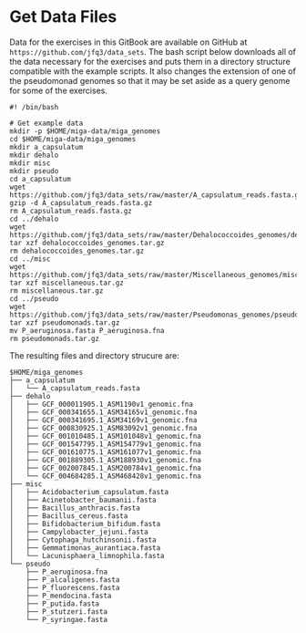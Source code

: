 # Get Data Files

Data for the exercises in this GitBook are available on GitHub at `https://github.com/jfq3/data_sets`. The bash script below downloads all of the data necessary for the exercises and puts them in a directory structure compatible with the example scripts. It also changes the extension of one of the pseudomonad genomes so that it may be set aside as a query genome for some of the exercises.

```
#! /bin/bash

# Get example data
mkdir -p $HOME/miga-data/miga_genomes
cd $HOME/miga-data/miga_genomes
mkdir a_capsulatum
mkdir dehalo
mkdir misc
mkdir pseudo
cd a_capsulatum
wget https://github.com/jfq3/data_sets/raw/master/A_capsulatum_reads.fasta.gz
gzip -d A_capsulatum_reads.fasta.gz
rm A_capsulatum_reads.fasta.gz
cd ../dehalo
wget https://github.com/jfq3/data_sets/raw/master/Dehalococcoides_genomes/dehalococcoides_genomes.tar.gz
tar xzf dehalococcoides_genomes.tar.gz
rm dehalococcoides_genomes.tar.gz
cd ../misc
wget https://github.com/jfq3/data_sets/raw/master/Miscellaneous_genomes/miscellaneous.tar.gz
tar xzf miscellaneous.tar.gz
rm miscellaneous.tar.gz
cd ../pseudo
wget https://github.com/jfq3/data_sets/raw/master/Pseudomonas_genomes/pseudomonads.tar.gz
tar xzf pseudomonads.tar.gz
mv P_aeruginosa.fasta P_aeruginosa.fna
rm pseudomonads.tar.gz
```

The resulting files and directory strucure are:

```
$HOME/miga_genomes
├── a_capsulatum
│   └── A_capsulatum_reads.fasta
├── dehalo
│   ├── GCF_000011905.1_ASM1190v1_genomic.fna
│   ├── GCF_000341655.1_ASM34165v1_genomic.fna
│   ├── GCF_000341695.1_ASM34169v1_genomic.fna
│   ├── GCF_000830925.1_ASM83092v1_genomic.fna
│   ├── GCF_001010485.1_ASM101048v1_genomic.fna
│   ├── GCF_001547795.1_ASM154779v1_genomic.fna
│   ├── GCF_001610775.1_ASM161077v1_genomic.fna
│   ├── GCF_001889305.1_ASM188930v1_genomic.fna
│   ├── GCF_002007845.1_ASM200784v1_genomic.fna
│   └── GCF_004684285.1_ASM468428v1_genomic.fna
├── misc
│   ├── Acidobacterium_capsulatum.fasta
│   ├── Acinetobacter_baumanii.fasta
│   ├── Bacillus_anthracis.fasta
│   ├── Bacillus_cereus.fasta
│   ├── Bifidobacterium_bifidum.fasta
│   ├── Campylobacter_jejuni.fasta
│   ├── Cytophaga_hutchinsonii.fasta
│   ├── Gemmatimonas_aurantiaca.fasta
│   └── Lacunisphaera_limnophila.fasta
└── pseudo
    ├── P_aeruginosa.fna
    ├── P_alcaligenes.fasta
    ├── P_fluorescens.fasta
    ├── P_mendocina.fasta
    ├── P_putida.fasta
    ├── P_stutzeri.fasta
    └── P_syringae.fasta
```
